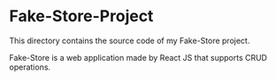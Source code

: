 # Fake-Store-Project
This directory contains the source code of my Fake-Store project.

Fake-Store is a web application made by React JS that supports CRUD operations.
